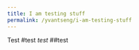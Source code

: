 ```yaml
---
title: I am testing stuff
permalink: /yvantseng/i-am-testing-stuff
---
```


Test
#test
_test_
##test
